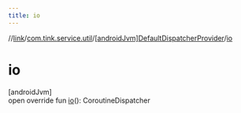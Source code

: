 ```yaml
---
title: io
---
```

//[link](../../../index.html)/[com.tink.service.util](../index.html)/[[androidJvm]DefaultDispatcherProvider](index.html)/[io](io.html)



# io



[androidJvm]\
open override fun [io](io.html)(): CoroutineDispatcher




